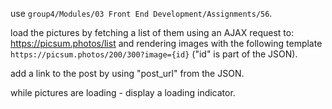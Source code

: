<p>use <code>group4/Modules/03 Front End Development/Assignments/56</code>.</p>
<p>load the pictures by fetching a list of them using an AJAX request to: <a href="https://picsum.photos/list">https://picsum.photos/list</a> and rendering images with the following template <code>https://picsum.photos/200/300?image={id}</code> ("id" is part of the JSON).</p>
<p>add a link to the post by using "post_url" from the JSON.</p>
<p>while pictures are loading - display a loading indicator.</p>
